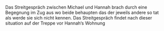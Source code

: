Das Streitgespräch zwischen Michael und Hannah brach durch eine Begegnung im Zug aus wo beide behaupten das der jeweils andere so tat als werde sie sich nicht kennen. Das Streitgespräch findet nach dieser situation auf der Treppe vor Hannah‘s Wohnung